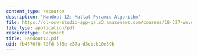 ```yaml
---
content_type: resource
description: 'Handout 12: Mallat Pyramid Algorithm'
file: https://ol-ocw-studio-app-qa.s3.amazonaws.com/courses/18-327-wavelets-filter-banks-and-applications-spring-2003/fb4570f872fd8f6ee37ad3cbcb10e59b_Handout12.pdf
file_type: application/pdf
resourcetype: Document
title: Handout12.pdf
uid: fb4570f8-72fd-8f6e-e37a-d3cbcb10e59b
---
```

